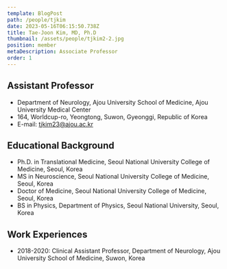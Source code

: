 ```yaml
---
template: BlogPost
path: /people/tjkim
date: 2023-05-16T06:15:50.738Z
title: Tae-Joon Kim, MD, Ph.D
thumbnail: /assets/people/tjkim2-2.jpg
position: member
metaDescription: Associate Professor
order: 1
---
```

## Assistant Professor
- Department of Neurology, Ajou University School of Medicine, Ajou University Medical Center
- 164, Worldcup-ro, Yeongtong, Suwon, Gyeonggi, Republic of Korea
- E-mail: tjkim23@ajou.ac.kr

## Educational Background
- Ph.D. in Translational Medicine, Seoul National University College of Medicine, Seoul, Korea
- MS in Neuroscience, Seoul National University College of Medicine, Seoul, Korea
- Doctor of Medicine, Seoul National University College of Medicine, Seoul, Korea
- BS in Physics, Department of Physics, Seoul National University, Seoul, Korea

## Work Experiences
- 2018-2020: Clinical Assistant Professor, Department of Neurology, Ajou University School of Medicine, Suwon, Korea
